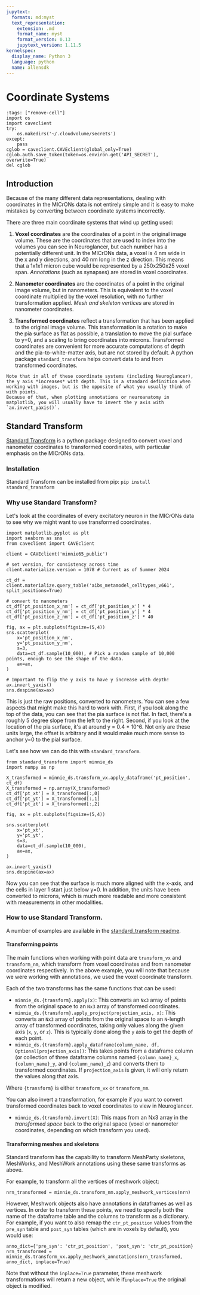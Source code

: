 ```yaml
---
jupytext:
  formats: md:myst
  text_representation:
    extension: .md
    format_name: myst
    format_version: 0.13
    jupytext_version: 1.11.5
kernelspec:
  display_name: Python 3
  language: python
  name: allensdk
---
```


# Coordinate Systems

```{code-cell} python
:tags: ["remove-cell"]
import os
import caveclient
try:
    os.makedirs('~/.cloudvolume/secrets')
except:
    pass
cglob = caveclient.CAVEclient(global_only=True)
cglob.auth.save_token(token=os.environ.get('API_SECRET'), overwrite=True)
del cglob
```

## Introduction

Because of the many different data representations, dealing with coordinates in the MICrONs data is not entirely simple and it is easy to make mistakes by converting between coordinate systems incorrectly.

There are three main coordinate systems that wind up getting used:

1. **Voxel coordinates** are the coordinates of a point in the original image volume.
These are the coordinates that are used to index into the volumes you can see in Neuroglancer, but each number has a potentially different unit.
In the MICrONs data, a voxel is 4 nm wide in the x and y directions, and 40 nm long in the z direction.
This means that a 1x1x1 micron cube would be represented by a 250x250x25 voxel span.
*Annotations* (such as synapses) are stored in voxel coordinates.

2. **Nanometer coordinates** are the coordinates of a point in the original image volume, but in nanometers.
This is equivalent to the voxel coordinate multiplied by the voxel resolution, with no further transformation applied.
*Mesh and skeleton vertices* are stored in nanometer coordinates.

3. **Transformed coordinates** reflect a transformation that has been applied to the original image volume.
This transformation is a rotation to make the pia surface as flat as possible, a translation to move the pial surface to y=0, and a scaling to bring coordinates into microns.
Transformed coordinates are convenient for more accurate computations of depth and the pia-to-white-matter axis, but are not stored by default.
A python package `standard_transform` helps convert data to and from transformed coordinates.

```{important}
Note that in all of these coordinate systems (including Neuroglancer), the y axis *increases* with depth. This is a standard definition when working with images, but is the opposite of what you usually think of with points.
Because of that, when plotting annotations or neuroanatomy in matplotlib, you will usually have to invert the y axis with `ax.invert_yaxis()`.
```

## Standard Transform

[Standard Transform](https://github.com/ceesem/standard_transform) is a python package designed to convert voxel and nanometer coordinates to transformed coordinates, with particular emphasis on the MICrONs data.

### Installation

Standard Transform can be installed from pip: `pip install standard_transform`

### Why use Standard Transform?

Let's look at the coordinates of every excitatory neuron in the MICrONs data to see why we might want to use transformed coordinates.

```{code-cell} python
import matplotlib.pyplot as plt
import seaborn as sns
from caveclient import CAVEclient

client = CAVEclient('minnie65_public')

# set version, for consistency across time
client.materialize.version = 1078 # Current as of Summer 2024

ct_df = client.materialize.query_table('aibs_metamodel_celltypes_v661', split_positions=True)

# convert to nanometers
ct_df['pt_position_x_nm'] = ct_df['pt_position_x'] * 4
ct_df['pt_position_y_nm'] = ct_df['pt_position_y'] * 4
ct_df['pt_position_z_nm'] = ct_df['pt_position_z'] * 40

fig, ax = plt.subplots(figsize=(5,4))
sns.scatterplot(
    x='pt_position_x_nm',
    y='pt_position_y_nm',
    s=3,
    data=ct_df.sample(10_000), # Pick a random sample of 10,000 points, enough to see the shape of the data.
    ax=ax,
)

# Important to flip the y axis to have y increase with depth!
ax.invert_yaxis()
sns.despine(ax=ax)
```

This is just the raw positions, converted to nanometers.
You can see a few aspects that might make this hard to work with.
First, if you look along the top of the data, you can see that the pia surface is not flat.
In fact, there's a roughly 5 degree slope from the left to the right.
Second, if you look at the location of the pia surface, it's at around y = 0.4 * 10^6.
Not only are these units large, the offset is arbitrary and it would make much more sense to anchor y=0 to the pial surface.

Let's see how we can do this with `standard_transform`.

```{code-cell} python
from standard_transform import minnie_ds
import numpy as np

X_transformed = minnie_ds.transform_vx.apply_dataframe('pt_position', ct_df)
X_transformed = np.array(X_transformed)
ct_df['pt_xt'] = X_transformed[:,0]
ct_df['pt_yt'] = X_transformed[:,1]
ct_df['pt_zt'] = X_transformed[:,2] 

fig, ax = plt.subplots(figsize=(5,4))

sns.scatterplot(
    x='pt_xt',
    y='pt_yt',
    s=3,
    data=ct_df.sample(10_000),
    ax=ax,
)

ax.invert_yaxis()
sns.despine(ax=ax)
```

Now you can see that the surface is much more aligned with the x-axis, and the cells in layer 1 start just below y=0.
In addition, the units have been converted to microns, which is much more readable and more consistent with measurements in other modalities.

### How to use Standard Transform.

A number of examples are available in the [standard_transform readme](https://github.com/ceesem/standard_transform).

#### Transforming points

The main functions when working with point data are `transform_vx` and `transform_nm`, which transform from voxel coordinates and from nanometer coordinates respectively.
In the above example, you will note that because we were working with annotations, we used the voxel coordinate transform.

Each of the two transforms has the same functions that can be used:

* `minnie_ds.{transform}.apply(x)`: This converts an `Nx3` array of points from the original space to an `Nx3` array of transformed coordinates.
* `minnie_ds.{transform}.apply_project(projection_axis, x)`: This converts an `Nx3` array of points from the original space to an `N`-length array of transformed coordinates, taking only values along the given axis (`x`, `y`, or `z`). This is typically done along the `y` axis to get the depth of each point.
* `minnie_ds.{transform}.apply_dataframe(column_name, df, Optional[projection_axis])`: This takes points from a dataframe column (or collection of three dataframe columns named `{column_name}_x`, `{column_name}_y`, and `{column_name}_z`) and converts them to transformed coordinates. If `projection_axis` is given, it will only return the values along that axis.

Where `{transform}` is either `transform_vx` or `transform_nm`.

You can also invert a transformation, for example if you want to convert transformed coordinates back to voxel coordinates to view in Neuroglancer.

* `minnie_ds.{transform}.invert(X)`: This maps from an Nx3 array in the *transformed space* back to the original space (voxel or nanometer coordinates, depending on which transform you used).

#### Transforming meshes and skeletons

Standard transform has the capability to transform MeshParty skeletons, MeshWorks, and MeshWork annotations using these same transforms as above.

For example, to transform all the vertices of meshwork object:

```{code-block} python
nrn_transformed = minnie_ds.transform_nm.apply_meshwork_vertices(nrn)
```

However, Meshwork objects also have annotations in dataframes as well as vertices.
In order to transform these points, we need to specify both the name of the dataframe table and the columns to transform as a dictionary.
For example, if you want to also remap the `ctr_pt_position` values from the `pre_syn` table and `post_syn` tables (which are in voxels by default), you would use:

```{code-block} python
anno_dict={'pre_syn': 'ctr_pt_position', 'post_syn': 'ctr_pt_position}
nrn_transformed = minnie_ds.transform_vx.apply_meshwork_annotations(nrn_transformed, anno_dict, inplace=True)
```

Note that without the `inplace=True` parameter, these meshwork transformations will return a new object, while if`inplace=True` the original object is modified.
